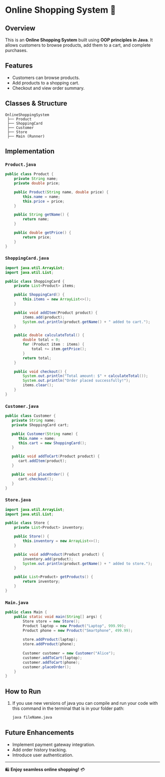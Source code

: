 # Online Shopping System 🛒

## Overview
This is an **Online Shopping System** built using **OOP principles in Java**. It allows customers to browse products, add them to a cart, and complete purchases.

## Features
- Customers can browse products.
- Add products to a shopping cart.
- Checkout and view order summary.

## Classes & Structure
```plaintext
OnlineShoppingSystem
 ├── Product
 ├── ShoppingCard
 ├── Customer
 ├── Store
 ├── Main (Runner)
```

## Implementation

### `Product.java`
```java
public class Product {
    private String name;
    private double price;

    public Product(String name, double price) {
        this.name = name;
        this.price = price;
    }

    public String getName() {
        return name;
    }

    public double getPrice() {
        return price;
    }
}
```

### `ShoppingCard.java`
```java
import java.util.ArrayList;
import java.util.List;

public class ShoppingCard {
    private List<Product> items;

    public ShoppingCard() {
        this.items = new ArrayList<>();
    }

    public void addItem(Product product) {
        items.add(product);
        System.out.println(product.getName() + " added to cart.");
    }

    public double calculateTotal() {
        double total = 0;
        for (Product item : items) {
            total += item.getPrice();
        }
        return total;
    }

    public void checkout() {
        System.out.println("Total amount: $" + calculateTotal());
        System.out.println("Order placed successfully!");
        items.clear();
    }
}
```

### `Customer.java`

```java
public class Customer {
   private String name;
   private ShoppingCard cart;

   public Customer(String name) {
      this.name = name;
      this.cart = new ShoppingCard();
   }

   public void addToCart(Product product) {
      cart.addItem(product);
   }

   public void placeOrder() {
      cart.checkout();
   }
}
```

### `Store.java`
```java
import java.util.ArrayList;
import java.util.List;

public class Store {
    private List<Product> inventory;

    public Store() {
        this.inventory = new ArrayList<>();
    }

    public void addProduct(Product product) {
        inventory.add(product);
        System.out.println(product.getName() + " added to store.");
    }

    public List<Product> getProducts() {
        return inventory;
    }
}
```

### `Main.java`
```java
public class Main {
    public static void main(String[] args) {
        Store store = new Store();
        Product laptop = new Product("Laptop", 999.99);
        Product phone = new Product("Smartphone", 499.99);
        
        store.addProduct(laptop);
        store.addProduct(phone);
        
        Customer customer = new Customer("Alice");
        customer.addToCart(laptop);
        customer.addToCart(phone);
        customer.placeOrder();
    }
}
```

## How to Run
1. If you use new versions of java you can compile and run your code with this command in the terminal that is in your folder path:
   ```bash
   java fileName.java
   ```

## Future Enhancements
- Implement payment gateway integration.
- Add order history tracking.
- Introduce user authentication.

---
🛍️ **Enjoy seamless online shopping!** 💳
